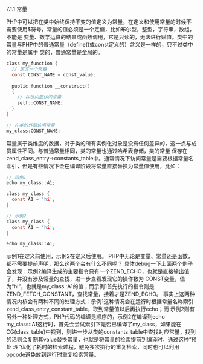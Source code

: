 7.1.1 常量

  PHP中可以把在类中始终保持不变的值定义为常量，在定义和使用常量的时候不需要使用$符号，常量的值必须是一个定值，比如布尔型，整型，字符串，数组，不能是
  变量、数学运算的结果或函数调用，它是只读的，无法进行赋值。类中的常量与PHP中的普通常量（define()或const定义的）含义是一样的，只不过类中的常量是属于
  类的，普通常量是全局的。
  
  ```c
  class my_function {
    // 定义一个常量
    const CONST_NAME = const_value;
    
    public function __construct()
    {
      // 在类内部访问常量
      self::CONST_NAME;
    }
  }
  
  // 在类的外部访问常量
  my_class:CONST_NAME;
  ```
  
 
常量属于类维度的数据，对于类的所有实例化对象是没有任何差异的，这一点与成员属性不同。与普通常量相同，类的常量也通过哈希表存储，类的常量
保存在zend_class_entry->constants_table中。通常情况下访问常量是需要根据常量名索引，但是有些情况下会在编译阶段将常量直接替换为常量值使用，比如：

```c
// 示例1
echo my_class::A1;

class my_class {
  const A1 = 'hi';
}

// 示例2
class my_class {
  const A1 = 'hi';
}

echo my_class::A1;
```

  示例1在定义前使用，示例2在定义后使用。
  PHP中无论是变量、常量还是函数，都不需要提前声明，那么这两个会有什么不同呢？
  具体debug一下上面两个例子会发现：示例2编译生成的主要指令只有一个ZEND_ECHO，也就是直接输出值了，并没有涉及常量的查找，进一步查看发现它的操作数为
CONST变量，值为“hi”，也就是my_class::A1的值；而示例1首先执行的指令则是ZEND_FETCH_CONSTANT，查找常量，接着才是ZEND_ECHO。
  事实上这两种情况内核会有两种不同的处理方式：示例1这种情况会在运行时根据常量名称索引zend_class_entry_constant_table，取到常量值以后再执行echo；而
示例2则有另外一种处理方式，PHP代码的编译是顺序的，示例2在编译到echo my_class::A1这行时，首先会尝试索引下是否已编译了my_class，如果能在
CG(class_table)中找到，则进一步从类的constants_table中查找对应常量，找到的话则会复制其value替换常量，也就是将常量的检索提前到编译时，通过这种“预处
理”优化了耗时的检索过程，避免多次执行的重复检索，同时也可以利用opcode避免放到运行时重复检索常量。
  














